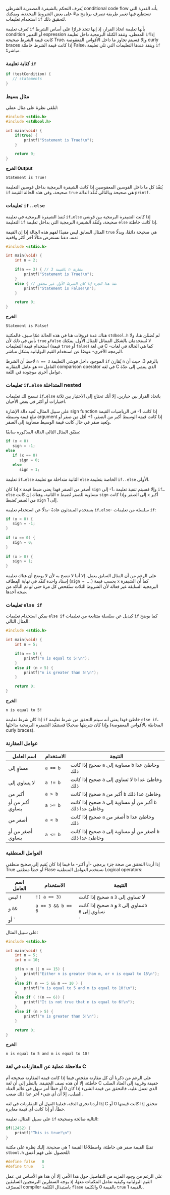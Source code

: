 يُعرف التحكم بالشيفرة المصدرية الشرطي conditional code flow بأنه القدرة التي تستطيع فيها تغيير طريقة تصرف برنامج بناءً على بعض الشروط المحددة، ويمكنك استخدام تعليمات `if` لتحقيق ذلك.

تُعرف تعليمة `if` بأنها تعليمة اتخاذ القرار، إذ إنها تتخذ قرارًا على أساس الشرط condition أو التعبير expression المعطى، وتنفذ الكتلة البرمجية داخل تعليمة `if`إذا كانت قيمة الشرط صحيحة True، وإلا فسيتم تجاوز ما داخل الأقواس المعقوصة curly braces إذا كانت قيمة الشرط خاطئة False، وينفذ عندها التعليمات التي تلي تعليمة `if` مباشرةً.

### كتابة تعليمة `if`

```c
if (testCondition) {
   // statements
}
```

### مثال بسيط

لنلقي نظرة على مثال عملي:

```c
#include <stdio.h>
#include <stdbool.h>

int main(void) {
    if(true) {
        printf("Statement is True!\n");
    }

    return 0;
}
```

**الخرج Output**

```text
Statement is True!
```

يُنفّذ كل ما داخل القوسين المعقوصين إذا كانت الشيفرة البرمجية بداخل قوسين التعليمة `if` صحيحة، وفي هذه الحالة القيمة `true` هي صحيحة وبالتالي تُنفّذ الدالة `printf`.

### تعليمات `if..else`

تُنفذ الشيفرة البرمجية في تعليمة `if…else` إذا كانت الشيفرة البرمجية بين قوسَي التعليمة `if` صحيحة، وتُنفّذ الشيفرة البرمجية التي بداخل تعليمة `else` إذا كانت خاطئة.

المثال السابق ليس مفيدًا لفهم هذه الحالة إذا إن القيمة `true` هي صحيحة دائمًا، وبدلًا منه، دعنا نستعرض مثالًا آخر أكثر واقعية:

```c
#include <stdio.h>

int main(void) {
    int n = 2;

    if(n == 3) { // ‫مقارنة n بالقيمة 3
        printf("Statement is True!\n");
    }
    else { // نفذ هذا الجزء إذا كان الشرط الأول غير محقق
        printf("Statement is False!\n");
    }

    return 0;
}
```

**الخرج**

```text
Statement is False!
```

هناك عدة فروقات هنا في هذه الحالة عمّا سبق، فالمكتبة `stdbool.h` لم تُضمَّن هنا، ولا بأس في ذلك لأن `true` و`false` لا تُستخدمان بالشكل المماثل للمثال الأول. يمكنك استخدام قيمة التعليمات (قيمة `true` أو `false`) في لغة C -كما هي الحالة في لغات البرمجة الأخرى- عوضًا عن استخدام القيم البوليانية بشكل مباشر.

لاحظ أن الشرط `n == 3` الموجود داخل قوسَي التعليمة `if` يُقارن `n` بالرقم 3، حيث أن العامل `==` هو عامل المقارنة  comparison operator في لغة C الذي ينتمي إلى عدّة عوامل أخرى موجودة في اللغة.

### تعليمات `if…else` المتداخلة nested

تسمح لك تعليمات `if…else` باتخاذ القرار بين خيارين، إلا أنك تحتاج إلى الاختيار بين ثلاثة اختيارات أو أكثر في بعض الأحيان.

على سبيل المثال، تُعيد دالة الإشارة sign function في الرياضيات القيمة ‎-1 إذا كانت تبلغ قيمة وسيطه argument أقل من صفر أو ‎+1 إذا كانت قيمة الوسيط أكبر من الصفر، وتُعيد صفر في حال كانت قيمة الوسيط مساوية إلى الصفر.

يطبّق المثال التالي الدالة المذكورة سابقًا:

```c
if (x < 0)
   sign = -1;
else
   if (x == 0)
      sign = 0;
   else
      sign = 1;
```

تعليمة `if…else` الثانية متداخلة مع تعليمة `else` الخاصة بتعليمة `if..else` الأولى.

إذا كان `x` أصغر من الصفر فهذا يعني ضبط قيمة `sign` إلى ‎-1، وإلا فسيتم تنفيذ تعليمة `if…else` الثانية، وهناك إن كانت `x` مساوية للصفر تُضبط `sign` إلى الصفر وإذا كانت `x` أكبر من الصفر تُضبط `sign` إلى 1.

يستخدم المبتدئون عادةً -بدلًا عن استخدام تعليمة `if…else`- سلسلة من تعليمات `if`:

```c
if (x < 0) {
   sign = -1;
}
   
if (x == 0) {
   sign = 0;
}
   
if (x > 0) {
   sign = 1;
}
```

على الرغم من أن المثال السابق يعمل، إلا أننا لا ننصح به لأن لا يوضح أن هناك تعليمة إسناد واحدة تُنفّذ في نهاية المطاف (`sign = ….`) بحسب قيمة `x` كما أن الشيفرة البرمجية السابقة غير فعالة لأن الشروط الثلاث ستُفحص كل مرة حتى لو تم التأكد من صحة أحدها.

### تعليمات `else if`

يمكن استخدام تعليمات `else if` كبديل عن سلسلة متتابعة من تعليمات `if` كما يوضح المثال التالي:

```c
#include <stdio.h>

int main(void) {
    int n = 5;

    if(n == 5) {
        printf("n is equal to 5!\n");
    }
    else if (n > 5) {
        printf("n is greater than 5!\n");
    }

    return 0;
}
```

**الخرج**

```text
n is equal to 5!
```

إذا كان شرط تعليمة `if` خاطئ فهذا يعني أنه سيتم التحقق من شرط تعليمة `else if`، وإذا كان شرطها صحيحًا فستنفّذ الشيفرة البرمجية بداخلها (المحاطة بالأقواس المعقوصة curly braces). 

### عوامل المقارنة

| اسم العامل | الاستخدام | النتيجة |
| -------- | -------- | -------- |
| مساوٍ إلى     | `a == b`     | صحيح إذا كانت `a` مساوية إلى `b` وخاطئ عدا ذلك     |
| لا يساوي إلى     | `a != b`     | صحيح إذا كانت `a` لا تساوي إلى `b` وخاطئ عدا ذلك     |
| أكبر من     | `a > b`     | صحيح إذا كانت `a` أكبر من `b` وخاطئ عدا ذلك     |
| أكبر من أو يساوي     | `a >= b`     | صحيح إذا كانت `a` أكبر من أو مساوية إلى `b` وخاطئ عدا ذلك     |
| أصغر من     | `a < b`     | صحيح إذا كانت `a` أصغر من `b` وخاطئ عدا ذلك     |
| أصغر من أو يساوي     | `a <= b`     | صحيح إذا كانت `a` أصغر من أو مساوية إلى `b` وخاطئ عدا ذلك     |

### العوامل المنطقية

إذا أردنا التحقق من صحة جزء برمجي -أو أكثر- ما فيما إذا كان يُقيم إلى صحيح منطقي True أو خطأ منطقي Flase نستخدم العوامل المنطقية Logical operators:

| اسم العامل | الاستخدام | النتيجة |
| -------- | -------- | -------- |
| ليس `!`     | `‎!( a == 3)‎`     | صحيح إذا كانت `a` **لا** تساوي إلى `3`|
| و `&&`     | `a == 3 && b == 6`     | صحيح إذا كانت `a` تساوي إلى `3` **و**`b` تساوي إلى `6`|
| أو `||`     | `a == 2 || b == 4`     | صحيح إذا كانت `a` تساوي إلى `2` **أو** `b` تساوي إلى `4`|

على سبيل المثال:

```c
#include <stdio.h>

int main(void) {
    int n = 5;
    int m = 10;

    if(n > m || n == 15) {
        printf("Either n is greater than m, or n is equal to 15\n");
    }
    else if( n == 5 && m == 10 ) {
        printf("n is equal to 5 and m is equal to 10!\n");
    }
    else if ( !(n == 6)) {
        printf("It is not true that n is equal to 6!\n");
    }
    else if (n > 5) {
        printf("n is greater than 5!\n");
    }

    return 0;
}
```

**الخرج**

```text
n is equal to 5 and m is equal to 10!
```

### ملاحظة عملية عن المقارنات في لغة C

على الرغم من ذكرنا أن كل مقارنة تتفحص فيما إذا كانت قيمة المقارنة صحيحة أم خاطئة، إلا أن هذه نصف الحقيقة. بالنظر إلى أن لغة C خفيفة وقريبة إلى العتاد الصلب الذي تعمل عليه، فالتحقق من قيمة الشيء إذا كان 0 أو خطأ أمر سهل في عالم العتاد الصلب، إلا أن أي شيء آخر عدا ذلك صعب.

إذا أردنا تحري الدقة، فعلينا القول أن المقارنات في لغة C تتحقق إذا كانت قيمتها 0 أو خطأ، أو إذا كانت أي قيمة مغايرة.

على سبيل المثال، تعليمة `if` التالية صالحة وصحيحة:

```c
if(12452) {
    printf("This is true!\n")
}
```

تقنيًا القيمة صفر هي خاطئة، واصطلاحًا القيمة 1 هي صحيحة. إليك نظرة على مكتبة `stbool.h` للحصول على فهم أعمق:

```c
#define false   0
#define true    1
```

على الرغم من وجود المزيد من التفاصيل حول هذا الأمر، إلا أن هذا هو الأساس في عمل القيم البوليانية وكيفية تعامل المكتبات معها، إذ يوجه السطرين البرمجيين السابقين المصرّف compiler باستبدال الكلمة `flase` بالقيمة 0 والكلمة `true` بالقيمة 1.
